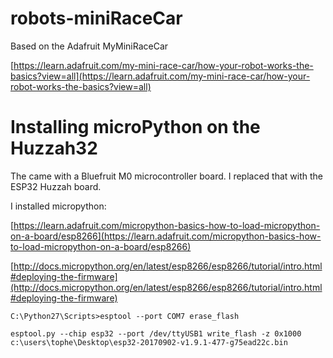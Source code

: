 # robots-miniRaceCar
Based on the Adafruit MyMiniRaceCar

[https://learn.adafruit.com/my-mini-race-car/how-your-robot-works-the-basics?view=all](https://learn.adafruit.com/my-mini-race-car/how-your-robot-works-the-basics?view=all)

# Installing microPython on the Huzzah32

The came with a Bluefruit M0 microcontroller board. I replaced that with the ESP32 Huzzah board.

I installed micropython:

[https://learn.adafruit.com/micropython-basics-how-to-load-micropython-on-a-board/esp8266](https://learn.adafruit.com/micropython-basics-how-to-load-micropython-on-a-board/esp8266)

[http://docs.micropython.org/en/latest/esp8266/esp8266/tutorial/intro.html#deploying-the-firmware](http://docs.micropython.org/en/latest/esp8266/esp8266/tutorial/intro.html#deploying-the-firmware)

```
C:\Python27\Scripts>esptool --port COM7 erase_flash

esptool.py --chip esp32 --port /dev/ttyUSB1 write_flash -z 0x1000 c:\users\tophe\Desktop\esp32-20170902-v1.9.1-477-g75ead22c.bin
```
